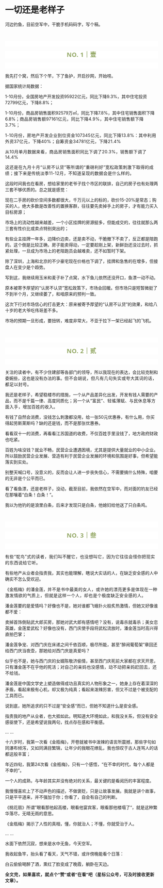 # 一切还是老样子

<p style="visibility: visible;">河边钓鱼，目前空军中，干脆手机码码字，写个稿。<br style="visibility: visible;"></p><p style="visibility: visible;"><br style="visibility: visible;"></p><p style="outline: 0px;letter-spacing: 0.544px;text-wrap: wrap;color: rgb(34, 34, 34);font-family: -apple-system-font, system-ui, &quot;Helvetica Neue&quot;, &quot;PingFang SC&quot;, &quot;Hiragino Sans GB&quot;, &quot;Microsoft YaHei UI&quot;, &quot;Microsoft YaHei&quot;, Arial, sans-serif;background-color: rgb(255, 255, 255);text-align: center;visibility: visible;"><br style="outline: 0px;visibility: visible;"></p><p style="outline: 0px;letter-spacing: 0.544px;text-wrap: wrap;color: rgb(34, 34, 34);font-family: -apple-system-font, system-ui, &quot;Helvetica Neue&quot;, &quot;PingFang SC&quot;, &quot;Hiragino Sans GB&quot;, &quot;Microsoft YaHei UI&quot;, &quot;Microsoft YaHei&quot;, Arial, sans-serif;background-color: rgb(255, 255, 255);text-align: center;visibility: visible;"><span style="outline: 0px;font-weight: bold;line-height: 25px;color: rgb(149, 169, 103);font-size: 20px;visibility: visible;">NO. 1｜壹</span></p><p style="outline: 0px;letter-spacing: 0.544px;text-wrap: wrap;color: rgb(34, 34, 34);font-family: -apple-system-font, system-ui, &quot;Helvetica Neue&quot;, &quot;PingFang SC&quot;, &quot;Hiragino Sans GB&quot;, &quot;Microsoft YaHei UI&quot;, &quot;Microsoft YaHei&quot;, Arial, sans-serif;background-color: rgb(255, 255, 255);text-align: center;visibility: visible;"><br style="outline: 0px;visibility: visible;"></p><p style="visibility: visible;">我先打个窝，然后下个竿，下了鱼护，开启抄网，开始唠。</p><p style="visibility: visible;">据国家统计局数据：</p><p style="visibility: visible;">1-10月份，全国房地产开发投资95922亿元，同比下降9.3%，其中住宅投资72799亿元，下降8.8%；<br style="visibility: visible;"></p><p style="visibility: visible;">1-10月份，商品房销售面积92579万㎡，同比下降7.8%，其中住宅销售面积下降6.8%；<span style="font-size: var(--articleFontsize); letter-spacing: 0.034em; visibility: visible;">商品房销售额97161亿元，同比下降4.9%，其中住宅销售额下降3.7%；</span></p><p style="visibility: visible;"><span style="font-size: var(--articleFontsize); letter-spacing: 0.034em; visibility: visible;">1-10月份，房地产开发企业到位资金107345亿元，同比下降13.8%：其中利用外资37亿元，下降40%；自筹资金34781亿元，下降21.4%<br style="visibility: visible;"></span></p><p style="visibility: visible;"><span style="font-size: var(--articleFontsize); letter-spacing: 0.034em; visibility: visible;">从10月单月数据来看，商品房销售面积同比下调了20.3%，销售额下调了14.4%</span></p><p style="visibility: visible;"><span style="font-size: var(--articleFontsize); letter-spacing: 0.034em; visibility: visible;">这还是在九月十月“认房不认贷”等所谓的“重磅利好”宽松政策刺激下取得的成绩；接下来是传统淡季11-12月，不知道呈现的数据会是什么样的。</span></p><p style="visibility: visible;">这段时间我也在看房，想给家里的老爷子找个市区的联排，自己的房子也有处理两三套不够优质的。总之就是感觉：<br style="visibility: visible;"></p><p style="visibility: visible;">现在二手房的砍价空间多数都很大，千万元以上的标的，砍价15-20%是常态；购买的人，绝大多数是改善性的置换客群，往往要先卖掉手上的房子，才有能力买入目标房源；<br style="visibility: visible;"></p><p style="visibility: visible;">市场上的流动性越来越差，一个小区挂牌的房源挺多，但能成交的，往往就那么两三套有性价比或卖点特别突出的；</p><p style="visibility: visible;">有些业主挂牌一年多，边降价边卖，还是卖不动，干脆撤下不卖了，反正都是陪跑的。这个倒是比较正确，房子能卖得动，一定要趁刚上架，新鲜劲还没过去时，抓紧处理，一旦成为市场上的老陪跑员会越难卖，还不如暂时下架。</p><p style="visibility: visible;">除了深圳，上海和北京的不少豪宅现在价格也下调了，挂牌和急售的在增多，但接盘人在变少是个趋势。<br></p><p>写到这，我继续用玉米和麦子补了点窝，水下鱼儿依然还没开口，鱼漂一动不动。</p><p>原本被寄予厚望的“认房不认贷”宽松政策下，市场会回暖。但市场只是短暂微挺了不到半个月，又继续萎了，和咱原来的预判一致。</p><p>这次下行对市场信心的打击更大：原来被寄予厚望的“认房不认贷”的效果，和给八十岁的老大爷吃伟哥差不多。<br></p><p>市场的预期一旦形成，要扭转，难度非常大，不亚于拉下一架已经起飞的飞机。</p><p><br></p><p style="outline: 0px;letter-spacing: 0.544px;text-wrap: wrap;color: rgb(34, 34, 34);font-family: -apple-system-font, system-ui, &quot;Helvetica Neue&quot;, &quot;PingFang SC&quot;, &quot;Hiragino Sans GB&quot;, &quot;Microsoft YaHei UI&quot;, &quot;Microsoft YaHei&quot;, Arial, sans-serif;background-color: rgb(255, 255, 255);text-align: center;visibility: visible;"><br style="outline: 0px;visibility: visible;"></p><p style="outline: 0px;letter-spacing: 0.544px;text-wrap: wrap;color: rgb(34, 34, 34);font-family: -apple-system-font, system-ui, &quot;Helvetica Neue&quot;, &quot;PingFang SC&quot;, &quot;Hiragino Sans GB&quot;, &quot;Microsoft YaHei UI&quot;, &quot;Microsoft YaHei&quot;, Arial, sans-serif;background-color: rgb(255, 255, 255);text-align: center;visibility: visible;"><span style="outline: 0px;font-weight: bold;line-height: 25px;color: rgb(149, 169, 103);font-size: 20px;visibility: visible;">NO. 2｜贰</span></p><p style="outline: 0px;letter-spacing: 0.544px;text-wrap: wrap;color: rgb(34, 34, 34);font-family: -apple-system-font, system-ui, &quot;Helvetica Neue&quot;, &quot;PingFang SC&quot;, &quot;Hiragino Sans GB&quot;, &quot;Microsoft YaHei UI&quot;, &quot;Microsoft YaHei&quot;, Arial, sans-serif;background-color: rgb(255, 255, 255);text-align: center;visibility: visible;"><br></p><p>关注的读者中，有不少住建部等各部门的领导，所以我现在的表达，会比较克制和委婉些，这也是没有办法的事。<span style="font-size: var(--articleFontsize);letter-spacing: 0.034em;">但不会胡说，但凡</span><span style="font-size: var(--articleFontsize);letter-spacing: 0.034em;">有几句失实或夸大其词的话，都足以封号。</span></p><p>我还是老样子，希望稳楼市的措施，一个从产品差异化出发，开发有钱人需要的产品，而不是千篇一律、高度同质化；另一个<span style="font-size: var(--articleFontsize);letter-spacing: 0.034em;">从“富民”、轻徭薄赋、与民休息等方面入手，增加百姓的收入。</span></p><p>有钱了自然会消费，没钱怎么刺激都没用，给一张50元优惠券，有什么用，你买得起劳斯莱斯吗？缺的还是钱，而不是那张优惠券。<br></p><p>看看双十一的消费，再看看江苏国道的收费，不仅百姓手里没钱了，地方政府财政也吃紧。<br></p><p>百姓为啥没钱？就业不畅，民营企业遭遇困境，尤其是提供大量就业的中小企业。所以鼓励民营企业发展、营造有利于民营企业发展的环境和氛围是好事，但希望能落实到实处。<br></p><p>别整天喊口号，没意义的，反而会让人进一步丧失信心，不需要搞什么特殊，咱要的无非是个公平而已。<br></p><p>看了看鱼漂，还是老样子，没动，截至目前，我依然在空军中，而对面的钓友已经在那嚷着“白条！白条！”。</p><p>我以为他钓的是浪里白条，后来才发现只是白条，他媳妇给他送了只白条鸡。</p><p><br></p><p style="outline: 0px;letter-spacing: 0.544px;text-wrap: wrap;color: rgb(34, 34, 34);font-family: -apple-system-font, system-ui, &quot;Helvetica Neue&quot;, &quot;PingFang SC&quot;, &quot;Hiragino Sans GB&quot;, &quot;Microsoft YaHei UI&quot;, &quot;Microsoft YaHei&quot;, Arial, sans-serif;background-color: rgb(255, 255, 255);text-align: center;visibility: visible;"><br style="outline: 0px;visibility: visible;"></p><p style="outline: 0px;letter-spacing: 0.544px;text-wrap: wrap;color: rgb(34, 34, 34);font-family: -apple-system-font, system-ui, &quot;Helvetica Neue&quot;, &quot;PingFang SC&quot;, &quot;Hiragino Sans GB&quot;, &quot;Microsoft YaHei UI&quot;, &quot;Microsoft YaHei&quot;, Arial, sans-serif;background-color: rgb(255, 255, 255);text-align: center;visibility: visible;"><span style="outline: 0px;font-weight: bold;line-height: 25px;color: rgb(149, 169, 103);font-size: 20px;visibility: visible;">NO. 3｜叁</span></p><p style="outline: 0px;letter-spacing: 0.544px;text-wrap: wrap;color: rgb(34, 34, 34);font-family: -apple-system-font, system-ui, &quot;Helvetica Neue&quot;, &quot;PingFang SC&quot;, &quot;Hiragino Sans GB&quot;, &quot;Microsoft YaHei UI&quot;, &quot;Microsoft YaHei&quot;, Arial, sans-serif;background-color: rgb(255, 255, 255);text-align: center;visibility: visible;"><br style="outline: 0px;visibility: visible;"></p><p><span style="letter-spacing: 0.578px;text-wrap: wrap;">有些“鸵鸟</span><span style="letter-spacing: 0.578px;text-wrap: wrap;">”</span><span style="letter-spacing: 0.578px;text-wrap: wrap;">式的读者，我们叫不醒它，也没想叫</span><span style="letter-spacing: 0.578px;text-wrap: wrap;">它，</span><span style="letter-spacing: 0.578px;text-wrap: wrap;">因为它往往会怪你把现实的东西说给它听。</span></p><p>有些地产从业者会指责我，其实也能理解，瞎说大实话的人，在缺乏安全感的人中确实不怎么受欢迎。<br></p><p>《金瓶梅》的潘金莲，<span style="font-size: var(--articleFontsize);letter-spacing: 0.034em;">并不是书中最美的女人，</span><span style="font-size: var(--articleFontsize);letter-spacing: 0.034em;">或许她的漂亮</span><span style="font-size: var(--articleFontsize);letter-spacing: 0.034em;">更多是体现在</span><span style="font-size: var(--articleFontsize);letter-spacing: 0.034em;">一种激发情欲的气质上</span><span style="font-size: var(--articleFontsize);letter-spacing: 0.034em;">，但就是这样一个人，却<span style="letter-spacing: 0.578px;text-wrap: wrap;">也是个极度缺乏</span><span style="letter-spacing: 0.578px;text-wrap: wrap;">安全感的人。</span></span><span style="font-size: var(--articleFontsize);letter-spacing: 0.034em;"></span></p><p>潘金莲要的是爱情吗？好像也不是，她对谁都飞蛾扑火般炙热激情，但她又好像谁都不爱：</p><p>卖掉首饰倒贴武大郎买房，那她对武大郎有感情吧？没有，说毒杀就毒杀；美女恋英雄，金莲爱武松？好像也没有，西门庆使手段将武松流放时，潘金莲当时高兴得直拍巴掌；<br></p><p>潘金莲争宠、对西门庆在床递之间千依百顺，极尽所能，甚至“醉闹葡萄架”章回还给西门庆当夜壶，那她给对西门庆是真爱吗？</p><p>似乎也不是，她与西门庆的女婿陈敬济偷情，甚至西门庆死前大家都在求天开恩，只有潘金莲不在乎他的死活；<span style="font-size: var(--articleFontsize);letter-spacing: 0.034em;">对</span><span style="font-size: var(--articleFontsize);letter-spacing: 0.034em;">自己的亲妈</span><span style="font-size: var(--articleFontsize);letter-spacing: 0.034em;">也没感情</span><span style="font-size: var(--articleFontsize);letter-spacing: 0.034em;">，</span><span style="font-size: var(--articleFontsize);letter-spacing: 0.034em;">动不动把亲妈赶回去，还不给钱。</span></p><p>潘金莲是中国文学史上塑造做得成功且真实的人物形象之一，她身上存在着深深的矛盾，看起来极有心机，却又极为纯真；看起来泼辣厉害，但又不过是个被支配的工具而已。</p><p>说到底，她所追求的只不过是”安全感“而已，但她不知道什么是安全感。</p><p>指责我的地产从业者，也大抵如此。明知道大环境如此，和我没关系，但没有安全感驱使下，还是希望说我两句，找点存在感和平衡感。<br></p><p>... ...</p><p>十六岁时，我第一次看《金瓶梅》，开卷就被书中泼辣的语言所震撼，那些字句如同瀑布倾泻，又如同满目繁锦，让年少的我眼花缭乱，我也惊叹于古人连骂人的话都这般丰富；<br></p><p>年近四旬，我第24次看《金瓶梅》，只有一个感悟，“在不幸的时代，每个人都是不幸的”。</p><p>一个人的成熟，与年龄其实并没有绝对的关系，最关键的是看阅历的丰富程度。<br></p><p>我慢慢喜欢上了不动声色的描述，不做褒贬，只是让故事发展。我就是讲个故事，只是平平道来，并不强加于你；你看了，自会有自己的判断。<br></p><p>《桃花扇》所谓”眼看那他起高楼，眼看他宴宾客，眼看那他楼塌了“，就是这种繁华落尽，无晴无雨的意思。<br></p><p>《金瓶梅》揭示了人性的真相，懂，你就治人；不懂，你就受治于人。</p><p>... ...<br></p><p>水面下依然沉寂，想来是水中无鱼，今天空军。<br></p><p>我收起鱼竿，抬头看了看天，天气不错，或许傍晚能看个日落：</p><p>白云偷偷喝醉了酒，熏红了脸变成了晚霞，躺卧在天边。</p><p style="margin-bottom: 0px;"><strong style="outline: 0px;font-family: system-ui, -apple-system, BlinkMacSystemFont, &quot;Helvetica Neue&quot;, &quot;PingFang SC&quot;, &quot;Hiragino Sans GB&quot;, &quot;Microsoft YaHei UI&quot;, &quot;Microsoft YaHei&quot;, Arial, sans-serif;letter-spacing: 0.544px;text-wrap: wrap;background-color: rgb(255, 255, 255);color: rgb(34, 34, 34);font-size: 16px;"><span style="outline: 0px;font-size: 14px;">全文完，如果喜欢，就点个“赞”或者“在看”吧（星标公众号，可及时接收更新文章）。</span></strong></p><p style="display: none;"><mp-style-type data-value="3"></mp-style-type></p>